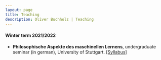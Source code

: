 ```yaml
---
layout: page
title: Teaching
description: Oliver Buchholz | Teaching
---
```


<h4>Winter term 2021/2022</h4>
<ul>
 <li><b>Philosophische Aspekte des maschinellen Lernens</b>, undergraduate seminar (in german), University of Stuttgart. <a href= "papers/Syllabus_PhilML.pdf" target= "_blank">[Syllabus]</a><br><br>
</li>
</ul>
